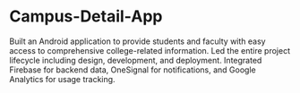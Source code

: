 # Campus-Detail-App
Built an Android application to provide students and faculty with easy access to comprehensive college-related information. Led the entire project lifecycle including design, development, and deployment. Integrated Firebase for backend data, OneSignal for notifications, and Google Analytics for usage tracking.
